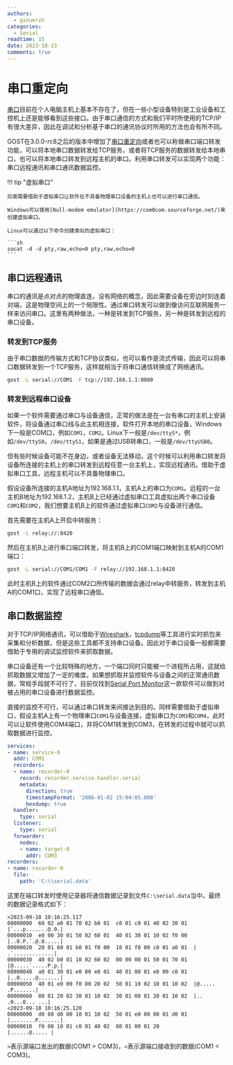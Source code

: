 ```yaml
---
authors:
  - ginuerzh
categories:
  - Serial
readtime: 15
date: 2023-10-13
comments: true
---
```


# 串口重定向

[串口](https://zh.wikipedia.org/zh-hans/%E4%B8%B2%E8%A1%8C%E7%AB%AF%E5%8F%A3)目前在个人电脑主机上基本不存在了，但在一些小型设备特别是工业设备和工控机上还是能够看到这些接口。由于串口通信的方式和我们平时所使用的TCP/IP有很大差异，因此在调试和分析基于串口的通讯协议时所用的方法也会有所不同。

GOST在3.0.0-rc8之后的版本中增加了[串口重定向](https://gost.run/tutorials/serial/)或者也可以称做串口端口转发功能，可以将本地串口数据转发给TCP服务，或者将TCP服务的数据转发给本地串口，也可以将本地串口转发到远程主机的串口。利用串口转发可以实现两个功能：串口远程通讯和串口通讯数据监控。

<!-- more -->

!!! tip "虚拟串口"

    后面需要借助于虚拟串口让软件在不具备物理串口设备的主机上也可以进行串口通信。

    Windows可以使用[Null-modem emulator](https://com0com.sourceforge.net/)来创建虚拟串口。

    Linux可以通过以下命令创建类似的虚拟串口：

    ```sh
    socat -d -d pty,raw,echo=0 pty,raw,echo=0
    ```

## 串口远程通讯

串口的通讯是点对点的物理直连，没有网络的概念，因此需要设备在旁边时刻连着对端，这是物理空间上的一个局限性。通过串口转发可以做到像访问互联网服务一样来访问串口。这里有两种做法，一种是转发到TCP服务，另一种是转发到远程的串口设备。

### 转发到TCP服务

由于串口数据的传输方式和TCP协议类似，也可以看作是流式传输，因此可以将串口数据转发到一个TCP服务，这样就相当于将串口通信转换成了网络通讯。

```sh
gost -L serial://COM1 -F tcp://192.168.1.1:8080
```

### 转发到远程串口设备

如果一个软件需要通过串口与设备通信，正常的做法是在一台有串口的主机上安装软件，将设备通过串口线与此主机相连接，软件打开本地的串口设备，Windows下一般是COM口，例如`COM1`，`COM2`。Linux下一般是`/dev/ttyS*`，例如`/dev/ttyS0`，`/dev/ttyS1`，如果是通过USB转串口，一般是`/dev/ttyUSB0`。

但有些时候设备可能不在身边，或者设备无法移动，这个时候可以利用串口转发将设备所连接的主机上的串口转发到远程任意一台主机上，实现远程通讯。借助于虚拟串口工具，远程主机可以不具备物理串口。

假设设备所连接的主机A地址为192.168.1.1，主机A上的串口为`COM1`。远程的一台主机B地址为192.168.1.2，主机B上已经通过虚拟串口工具虚拟出两个串口设备`COM1`和`COM2`，我们想要主机B上的软件通过虚拟串口`COM2`与设备进行通信。

首先需要在主机A上开启中转服务：

```sh
gost -L relay://:8420
```

然后在主机B上进行串口端口转发，将主机B上的COM1端口映射到主机A的COM1端口：

```sh
gost -L serial://COM1/COM1 -F relay://192.168.1.1:8420
```

此时主机B上的软件通过COM2口所传输的数据会通过relay中转服务，转发到主机A的COM1口，实现了远程串口通信。


## 串口数据监控

对于TCP/IP网络通讯，可以借助于[Wireshark](https://www.wireshark.org/)，[tcpdump](https://www.tcpdump.org/)等工具进行实时抓包来采集和分析数据，但是这些工具都不支持串口设备。因此对于串口设备一般都需要借助于专用的调试监控软件来抓取数据。

串口设备还有一个比较特殊的地方，一个端口同时只能被一个进程所占用，这就给抓取数据又增加了一定的难度。如果想抓取并监控软件与设备之间的正常通讯数据，常规手段就不可行了，目前仅找到[Serial Port Monitor](https://www.com-port-monitoring.com/)这一款软件可以做到对被占用的串口设备进行数据监控。

直接的监控不可行，可以通过串口转发来间接达到目的。同样需要借助于虚拟串口，假设主机A上有一个物理串口`COM1`与设备连接，虚拟串口为`COM3`和`COM4`，此时可以让软件使用COM4端口，并将COM1转发到COM3，在转发的过程中就可以抓取数据进行监控。

```yaml
services:
- name: service-0
  addr: COM1
  recorders:
  - name: recorder-0
    record: recorder.service.handler.serial
    metadata:
      direction: true
      timestampFormat: '2006-01-02 15:04:05.000'
      hexdump: true
  handler:
    type: serial
  listener:
    type: serial
  forwarder:
    nodes:
    - name: target-0
      addr: COM3
recorders:
- name: recorder-0
  file:
    path: 'C:\\serial.data'
```

这里在端口转发时使用记录器将通信数据记录到文件`C:\serial.data`当中。最终的数据记录格式如下：

```text
>2023-09-18 10:16:25.117
00000000  60 02 a0 01 70 02 b0 01  c0 01 c0 01 40 02 30 01  |`...p.......@.0.|
00000010  e0 00 30 01 50 02 60 01  40 01 30 01 10 02 f0 00  |..0.P.`.@.0.....|
00000020  20 01 60 01 b0 01 f0 00  10 01 f0 00 c0 01 a0 01  | .`.............|
00000030  40 02 b0 01 10 02 60 02  00 00 00 01 50 01 70 01  |@.....`.....P.p.|
00000040  a0 01 30 01 e0 00 e0 01  40 01 00 01 e0 00 c0 01  |..0.....@.......|
00000050  40 01 e0 00 f0 00 20 02  50 01 10 02 10 01 10 02  |@..... .P.......|
00000060  80 01 20 02 30 01 10 02  30 01 00 01 20 01 10 02  |.. .0...0... ...|
<2023-09-18 10:16:25.120
00000000  d0 00 d0 00 10 01 10 02  50 01 e0 00 00 01 d0 01  |........P.......|
00000010  f0 00 10 01 c0 01 40 02  80 01 00 01 20           |......@..... |
```

`>`表示源端口发出的数据(COM1 > COM3)，`<`表示源端口接收到的数据(COM1 < COM3)。